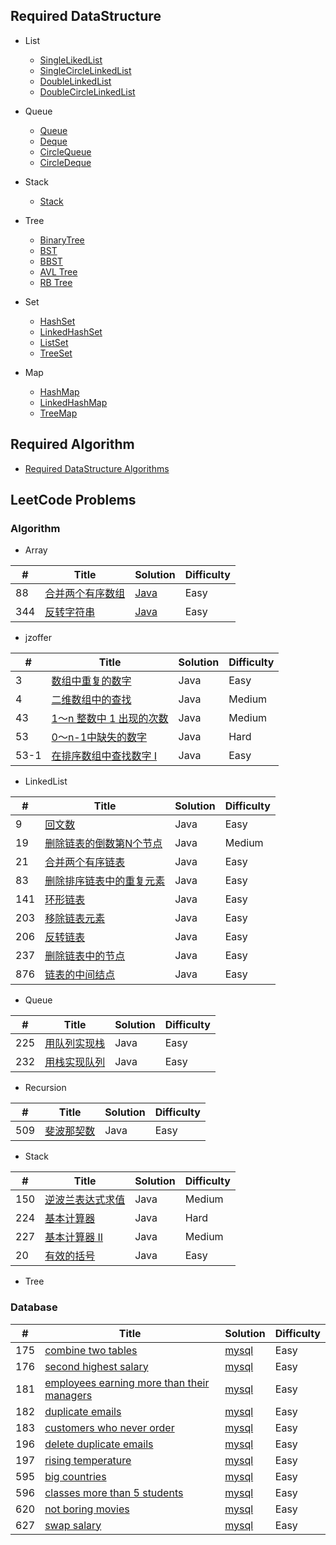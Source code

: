 ## Required DataStructure

- List

  - [SingleLikedList](./algorithm/src/me/techbird/api/list/SingleLinkedList.java)
  - [SingleCircleLinkedList](./algorithm/src/me/techbird/api/list/SingleCircleLinkedList.java)
  - [DoubleLinkedList](./algorithm/src/me/techbird/api/list/DoubleLinkedList.java)
  - [DoubleCircleLinkedList](./algorithm/src/me/techbird/api/list/DoubleCircleLinkedList.java)
- Queue

  - [Queue](./algorithm/src/me/techbird/api/queue/Queue.java)
  - [Deque](./algorithm/src/me/techbird/api/queue/Deque.java)
  - [CircleQueue](./algorithm/src/me/techbird/api/queue/CircleQueue.java)
  - [CircleDeque](./algorithm/src/me/techbird/api/queue/CircleDeque.java)
- Stack

  - [Stack](./algorithm/src/me/techbird/api/stack/Stack.java)
- Tree

  - [BinaryTree](./algorithm/src/me/techbird/api/tree/BinaryTree.java)
  - [BST](./algorithm/src/me/techbird/api/tree/BST.java)
  - [BBST](./algorithm/src/me/techbird/api/tree/BBST.java)
  - [AVL Tree](./algorithm/src/me/techbird/api/tree/AVLTree.java)
  - [RB Tree](./algorithm/src/me/techbird/api/tree/RBTree.java)

- Set
  - [HashSet](./algorithm/src/me/techbird/api/set/HashSet.java)
  - [LinkedHashSet](./algorithm/src/me/techbird/api/set/LinkedHashSet.java)
  - [ListSet](./algorithm/src/me/techbird/api/set/ListSet.java)
  - [TreeSet](./algorithm/src/me/techbird/api/set/TreeSet.java)
- Map
  - [HashMap](./algorithm/src/me/techbird/api/map/HashMap.java)
  - [LinkedHashMap](./algorithm/src/me/techbird/api/map/LinkedHashMap.java)
  - [TreeMap](./algorithm/src/me/techbird/api/map/TreeMap.java)

## Required Algorithm

- [Required DataStructure Algorithms](./Required%20DataStructure%20Algorithm.md)

## LeetCode Problems

### Algorithm

- Array

| #    | Title                                                        | Solution                                                     | Difficulty |
| ---- | ------------------------------------------------------------ | ------------------------------------------------------------ | ---------- |
| 88   | [合并两个有序数组](https://leetcode-cn.com/problems/merge-sorted-array/) | [Java](./algorithm/src/me/techbird/array/_88_MergeTwoSortedArray.java) | Easy       |
| 344  | [反转字符串](https://leetcode-cn.com/problems/reverse-string/) | [Java](./algorithm/src/me/techbird/array/_344_ReverseString.java) | Easy       |
- jzoffer

| #    | Title                                                        | Solution | Difficulty |
| ---- | ------------------------------------------------------------ | -------- | ---------- |
| 3    | [数组中重复的数字](https://leetcode-cn.com/problems/shu-zu-zhong-zhong-fu-de-shu-zi-lcof/) | Java     | Easy       |
| 4    | [二维数组中的查找](https://leetcode-cn.com/problems/er-wei-shu-zu-zhong-de-cha-zhao-lcof/) | Java     | Medium     |
| 43   | [1～n 整数中 1 出现的次数](https://leetcode-cn.com/problems/1nzheng-shu-zhong-1chu-xian-de-ci-shu-lcof/) | Java     | Medium     |
| 53   | [0～n-1中缺失的数字](https://leetcode-cn.com/problems/que-shi-de-shu-zi-lcof/) | Java     | Hard       |
| 53-1 | [在排序数组中查找数字 I](https://leetcode-cn.com/problems/zai-pai-xu-shu-zu-zhong-cha-zhao-shu-zi-lcof/) | Java     | Easy       |

- LinkedList

| #    | Title                                                        | Solution | Difficulty |
| ---- | ------------------------------------------------------------ | -------- | ---------- |
| 9    | [回文数](https://leetcode-cn.com/problems/palindrome-number/) | Java     | Easy       |
| 19   | [删除链表的倒数第N个节点](https://leetcode-cn.com/problems/remove-nth-node-from-end-of-list/) | Java     | Medium     |
| 21   | [合并两个有序链表](https://leetcode-cn.com/problems/merge-two-sorted-lists/) | Java     | Easy       |
| 83   | [删除排序链表中的重复元素](https://leetcode-cn.com/problems/remove-duplicates-from-sorted-list/) | Java     | Easy       |
| 141  | [环形链表](https://leetcode-cn.com/problems/linked-list-cycle/) | Java     | Easy       |
| 203  | [移除链表元素](https://leetcode-cn.com/problems/remove-linked-list-elements/) | Java     | Easy       |
| 206  | [反转链表](https://leetcode-cn.com/problems/reverse-linked-list/) | Java     | Easy       |
| 237  | [删除链表中的节点](https://leetcode-cn.com/problems/delete-node-in-a-linked-list/) | Java     | Easy       |
| 876  | [链表的中间结点](https://leetcode-cn.com/problems/middle-of-the-linked-list/) | Java     | Easy       |

- Queue

| #    | Title                                                        | Solution | Difficulty |
| ---- | ------------------------------------------------------------ | -------- | ---------- |
| 225  | [用队列实现栈](https://leetcode-cn.com/problems/implement-stack-using-queues/) | Java     | Easy       |
| 232  | [用栈实现队列](https://leetcode-cn.com/problems/implement-queue-using-stacks/) | Java     | Easy       |

- Recursion

| #    | Title                                                        | Solution | Difficulty |
| ---- | ------------------------------------------------------------ | -------- | ---------- |
| 509  | [斐波那契数](https://leetcode-cn.com/problems/fibonacci-number/) | Java     | Easy       |

- Stack

| #    | Title                                                        | Solution | Difficulty |
| ---- | ------------------------------------------------------------ | -------- | ---------- |
| 150  | [逆波兰表达式求值](https://leetcode-cn.com/problems/evaluate-reverse-polish-notation/) | Java     | Medium     |
| 224  | [基本计算器](https://leetcode-cn.com/problems/basic-calculator/) | Java     | Hard       |
| 227  | [基本计算器 II](https://leetcode-cn.com/problems/basic-calculator-ii/) | Java     | Medium     |
| 20   | [有效的括号](https://leetcode-cn.com/problems/valid-parentheses/) | Java     | Easy       |

- Tree





### Database

| # | Title | Solution | Difficulty |
|---| ----- | -------- | ---------- |
|175|[combine two tables](https://leetcode.com/problems/combine-two-tables/)| [mysql](./database/mysql/combine-two-tables/combine-two-tables.sql)|Easy|
|176|[second highest salary](https://leetcode.com/problems/second-highest-salary/)| [mysql](./database/mysql/second-highest-salary/second-highest-salary.sql)|Easy|
|181|[employees earning more than their managers](https://leetcode.com/problems/employees-earning-more-than-their-managers/)| [mysql](./database/mysql/employees-earning-more-than-their-managers/employees-earning-more-than-their-managers.sql)|Easy|
|182|[duplicate emails](https://leetcode.com/problems/duplicate-emails/)| [mysql](./database/mysql/duplicate-emails/duplicate-emails.sql)|Easy|
|183|[customers who never order](https://leetcode.com/problems/customers-who-never-order/)| [mysql](./database/mysql/customers-who-never-order/customers-who-never-order.sql)|Easy|
|196|[delete duplicate emails](https://leetcode.com/problems/delete-duplicate-emails/)| [mysql](./database/mysql/delete-duplicate-emails/delete-duplicate-emails.sql)|Easy|
|197|[rising temperature](https://leetcode.com/problems/rising-temperature/)| [mysql](./database/mysql/rising-temperature/rising-temperature.sql)|Easy|
|595|[big countries](https://leetcode.com/problems/big-countries/)| [mysql](./database/mysql/big-countries/big-countries.sql)|Easy|
|596|[classes more than 5 students](https://leetcode.com/problemsclasses-more-than-5-students/)| [mysql](./database/mysql/classes-more-than-5-students/classes-more-than-5-students.sql)|Easy|
|620|[not boring movies](https://leetcode.com/problems/not-boring-movies/)| [mysql](./database/mysql/not-boring-movies/not-boring-movies.sql)|Easy|
|627|[swap salary](https://leetcode.com/problems/swap-salary/)| [mysql](./database/mysql/swap-salary/swap-salary.sql)|Easy|





